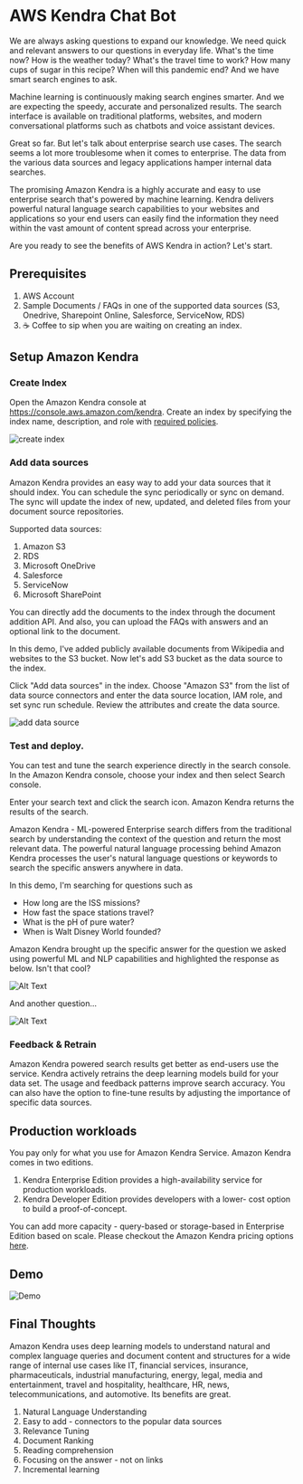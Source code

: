 # AWS Kendra Chat Bot

We are always asking questions to expand our knowledge. We need quick and relevant answers to our questions in everyday life. What's the time now? How is the weather today? What's the travel time to work? How many cups of sugar in this recipe? When will this pandemic end? And we have smart search engines to ask.

Machine learning is continuously making search engines smarter. And we are expecting the speedy, accurate and personalized results. The search interface is available on traditional platforms, websites, and modern conversational platforms such as chatbots and voice assistant devices.

Great so far. But let's talk about enterprise search use cases. The search seems a lot more troublesome when it comes to enterprise. The data from the various data sources and legacy applications hamper internal data searches.

The promising Amazon Kendra is a highly accurate and easy to use enterprise search that's powered by machine learning. Kendra delivers powerful natural language search capabilities to your websites and applications so your end users can easily find the information they need within the vast amount of content spread across your enterprise.

Are you ready to see the benefits of AWS Kendra in action? Let's start.

## Prerequisites

1. AWS Account
2. Sample Documents / FAQs in one of the supported data sources (S3, Onedrive, Sharepoint Online, Salesforce, ServiceNow, RDS)
3. ☕️ Coffee to sip when you are waiting on creating an index.

## Setup Amazon Kendra

### Create Index

Open the Amazon Kendra console at https://console.aws.amazon.com/kendra. Create an index by specifying the index name, description, and role with [required policies](https://docs.aws.amazon.com/kendra/latest/dg/iam-roles.html#iam-roles-index).

![create index](https://dev-to-uploads.s3.amazonaws.com/i/k5j5djq1otbrjcl10w62.gif)

### Add data sources

Amazon Kendra provides an easy way to add your data sources that it should index.  You can schedule the sync periodically or sync on demand. The sync will update the index of new, updated, and deleted files from your document source repositories.

Supported data sources:

1. Amazon S3
2. RDS
3. Microsoft OneDrive
4. Salesforce
5. ServiceNow
6. Microsoft SharePoint


You can directly add the documents to the index through the document addition API. And also, you can upload the FAQs with answers and an optional link to the document.

In this demo, I've added publicly available documents from Wikipedia and websites to the S3 bucket. Now let's add S3 bucket as the data source to the index. 

Click "Add data sources" in the index. Choose "Amazon S3" from the list of data source connectors and enter the data source location, IAM role, and set sync run schedule. Review the attributes and create the data source. 

![add data source](https://dev-to-uploads.s3.amazonaws.com/i/wykjczbh4y3i3xez7jnr.gif)

### Test and deploy.

You can test and tune the search experience directly in the search console. In the Amazon Kendra console, choose your index and then select Search console.

Enter your search text and click the search icon. Amazon Kendra returns the results of the search.

Amazon Kendra - ML-powered Enterprise search differs from the traditional search by understanding the context of the question and return the most relevant data.  The powerful natural language processing behind Amazon Kendra processes the user's natural language questions or keywords to search the specific answers anywhere in data. 

In this demo, I'm searching for questions such as 

* How long are the ISS missions?
* How fast the space stations travel?
* What is the pH of pure water?
* When is Walt Disney World founded?

Amazon Kendra brought up the specific answer for the question we asked using powerful ML and NLP capabilities and highlighted the response as below. Isn't that cool?

![Alt Text](https://dev-to-uploads.s3.amazonaws.com/i/836jxmwxfbkb8bhj5bt3.png)

And another question...

![Alt Text](https://dev-to-uploads.s3.amazonaws.com/i/b5oir16f183nd4zsht0e.png)

### Feedback & Retrain

Amazon Kendra powered search results get better as end-users use the service. Kendra actively retrains the deep learning models build for your data set. The usage and feedback patterns improve search accuracy. You can also have the option to fine-tune results by adjusting the importance of specific data sources.

## Production workloads

You pay only for what you use for Amazon Kendra Service. Amazon Kendra comes in two editions.

1. Kendra Enterprise Edition provides a high-availability service for production workloads.
2. Kendra Developer Edition provides developers with a lower- cost option to build a proof-of-concept.  

You can add more capacity - query-based or storage-based in Enterprise Edition based on scale. Please checkout the Amazon Kendra pricing options [here](https://aws.amazon.com/kendra/pricing/).

## Demo

![Demo](https://dev-to-uploads.s3.amazonaws.com/i/o3yys71qr24p3279c1ab.gif)

## Final Thoughts

Amazon Kendra uses deep learning models to understand natural and complex language queries and document content and structures for a wide range of internal use cases like IT, financial services, insurance, pharmaceuticals, industrial manufacturing, energy, legal, media and entertainment, travel and hospitality, healthcare, HR, news, telecommunications, and automotive. Its benefits are great.

1. Natural Language Understanding
2. Easy to add - connectors to the popular data sources
3. Relevance Tuning
4. Document Ranking
5. Reading comprehension
6. Focusing on the answer - not on links
7. Incremental learning
